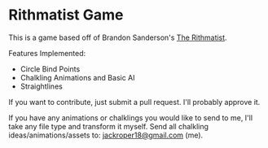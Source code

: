 # Rithmatist Game

This is a game based off of Brandon Sanderson's [The Rithmatist](http://brandonsanderson.com/books/the-rithmatist/the-rithmatist/).

Features Implemented: 
- Circle Bind Points
- Chalkling Animations and Basic AI
- Straightlines

If you want to contribute, just submit a pull request. I'll probably approve it. 

If you have any animations or chalklings you would like to send to me, I'll take any file type and transform it myself.
Send all chalkling ideas/animations/assets to: jackroper18@gmail.com (me).

